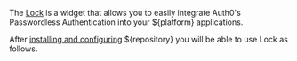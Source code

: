 The [Lock](https://github.com/auth0/${repository}/) is a widget that allows you to easily integrate Auth0's Passwordless Authentication into your ${platform} applications.

After [installing and configuring](/libraries/${docsUrl}#install) ${repository} you will be able to use Lock as follows.
